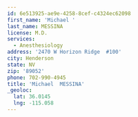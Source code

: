 ```yaml
---
id: 6e513925-ae9e-4258-8cef-c4324ec62098
first_name: 'Michael '
last_name: MESSINA
license: M.D.
services:
  - Anesthesiology
address: '2470 W Horizon Ridge  #100'
city: Henderson
state: NV
zip: '89052'
phone: 702-990-4945
title: 'Michael  MESSINA'
_geoloc:
  lat: 36.0145
  lng: -115.058
---
```

